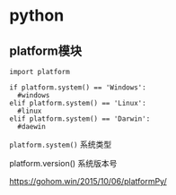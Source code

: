 # python

## platform模块

```
import platform

if platform.system() == 'Windows':
  #windows
elif platform.system() == 'Linux':
  #linux
elif platform.system() == 'Darwin':
  #daewin

```

`platform.system()` 系统类型

platform.version() 系统版本号

https://gohom.win/2015/10/06/platformPy/
